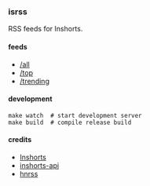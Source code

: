 ### isrss

RSS feeds for Inshorts.

#### feeds

- [/all](https://isrss.fly.dev/all)
- [/top](https://isrss.fly.dev/top)
- [/trending](https://isrss.fly.dev/trending)

#### development

```
make watch  # start development server
make build  # compile release build
```

#### credits

- [Inshorts](https://www.inshorts.com/)
- [inshorts-api](https://github.com/sumitkolhe/inshorts-api-v2)
- [hnrss](https://github.com/hnrss/hnrss)
